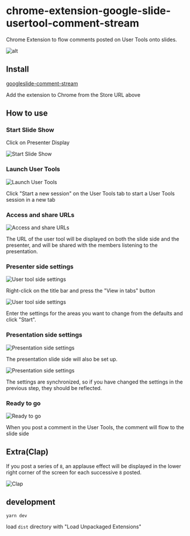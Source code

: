 # chrome-extension-google-slide-usertool-comment-stream

Chrome Extension to flow comments posted on User Tools onto slides.

![alt](images/stream.gif)

## Install

[googleslide-comment-stream](https://chrome.google.com/webstore/detail/googleslide-comment-strea/cjhbnmagndpfjadnpbceahnccfpbmaii)

Add the extension to Chrome from the Store URL above

## How to use

### Start Slide Show

Click on Presenter Display

![Start Slide Show](images/how-to-use-01.png)

### Launch User Tools

![Launch User Tools](images/how-to-use-02.png)

Click "Start a new session" on the User Tools tab to start a User Tools session in a new tab

### Access and share URLs

![Access and share URLs](images/how-to-use-03.png)

The URL of the user tool will be displayed on both the slide side and the presenter, and will be shared with the members listening to the presentation.

### Presenter side settings

![User tool side settings](images/how-to-use-09.png)

Right-click on the title bar and press the "View in tabs" button

![User tool side settings](images/how-to-use-10.png)

Enter the settings for the areas you want to change from the defaults and click "Start".

### Presentation side settings

![Presentation side settings](images/how-to-use-06.png)

The presentation slide side will also be set up.

![Presentation side settings](images/how-to-use-07.png)

The settings are synchronized, so if you have changed the settings in the previous step, they should be reflected.

### Ready to go

![Ready to go](images/how-to-use-08.png)

When you post a comment in the User Tools, the comment will flow to the slide side

## Extra(Clap)

If you post a series of `8`, an applause effect will be displayed in the lower right corner of the screen for each successive `8` posted.

![Clap](images/clap.gif)

## development

```shell
yarn dev
```

load `dist` directory with "Load Unpackaged Extensions"
